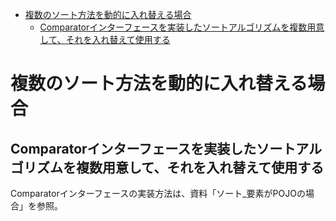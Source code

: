 <!-- TOC depthFrom:1 depthTo:6 withLinks:1 updateOnSave:1 orderedList:0 -->

- [複数のソート方法を動的に入れ替える場合](#複数のソート方法を動的に入れ替える場合)
	- [Comparatorインターフェースを実装したソートアルゴリズムを複数用意して、それを入れ替えて使用する](#comparatorインターフェースを実装したソートアルゴリズムを複数用意してそれを入れ替えて使用する)

<!-- /TOC -->


# 複数のソート方法を動的に入れ替える場合

## Comparatorインターフェースを実装したソートアルゴリズムを複数用意して、それを入れ替えて使用する

Comparatorインターフェースの実装方法は、資料「ソート_要素がPOJOの場合」を参照。

